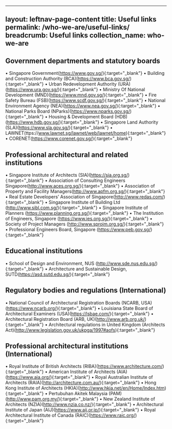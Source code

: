 
---
layout: leftnav-page-content
title: Useful links
permalink: /who-we-are/useful-links/
breadcrumb: Useful links 
collection_name: who-we-are
---

## Government departments and statutory boards ##
•	Singapore Government(https://www.gov.sg/){:target="_blank"}
•	Building and Construction Authority (BCA)(https://www.bca.gov.sg/){:target="_blank"}
•	Urban Redevelopment Authority (URA)(https://www.ura.gov.sg/){:target="_blank"}
•	Ministry Of National Development (MND)(https://www.mnd.gov.sg/){:target="_blank"}
•	Fire Safety Bureau (FSB)(https://www.scdf.gov.sg/){:target="_blank"} 
•	National Environment Agency (NEA)(https://www.nea.gov.sg/){:target="_blank"}
•	National Parks Board (NParks)(https://www.nparks.gov.sg/){:target="_blank"}
•	Housing & Development Board (HDB)(https://www.hdb.gov.sg/){:target="_blank"} 
•	Singapore Land Authority (SLA)(https://www.sla.gov.sg/){:target="_blank"} 
•	LAWNET(ttps://www.lawnet.sg/lawnet/web/lawnet/home){:target="_blank"}
•	CORENET(https://www.corenet.gov.sg/){:target="_blank"}
 
## Professional architectural and related institutions ##
•	Singapore Institute of Architects (SIA)(https://sia.org.sg/){:target="_blank"}
•	Association of Consulting Engineers Singapore(http://www.aces.org.sg/){:target="_blank"}
•	Association of Property and Facility Managers(http://www.apfm.org.sg/){:target="_blank"}
•	Real Estate Developers’ Association of Singapore(http://www.redas.com/){:target="_blank"}
•	Singapore Institute of Building Ltd (http://www.sibl.com.sg/){:target="_blank"}
•	Singapore Institute of Planners (https://www.planning.org.sg/){:target="_blank"}
•	The Institution of Engineers, Singapore (https://www.ies.org.sg/){:target="_blank"}
•	Society of Project Managers (http://www.sprojm.org.sg/){:target="_blank"}
•	Professional Engineers Board, Singapore (https://www.peb.gov.sg/){:target="_blank"} 
 
## Educational institutions ##
•	School of Design and Environment, NUS (http://www.sde.nus.edu.sg/){:target="_blank"} 
•	Architecture and Sustainable Design, SUTD(https://asd.sutd.edu.sg/){:target="_blank"}
 
## Regulatory bodies and regulations (International) ##
•	National Council of Architectural Registration Boards (NCARB, USA)(https://www.ncarb.org/){:target="_blank"}
•	Louisiana State Board of Architectural Examiners (USA)(https://lsbae.com/){:target="_blank"}
•	Architectural Registration Board (ARB, UK)(http://www.arb.org.uk/){:target="_blank"}
•	Architectural regulations in United Kingdom (Architects Act)(http://www.legislation.gov.uk/ukpga/1997#aofs){:target="_blank"}
 
## Professional architectural institutions (International) ##
•	Royal Institute of British Architects (RIBA)(https://www.architecture.com/){:target="_blank"}
•	American Institute of Architects (AIA)(https://www.aia.org/){:target="_blank"}
•	Royal Australian Institute of Architects (RAIA)(http://architecture.com.au/){:target="_blank"}
•	Hong Kong Institute of Architects (HKIA)(http://www.hkia.net/en/Home/Index.htm){:target="_blank"}
•	Pertubuhan Akitek Malaysia (PAM)(http://www.pam.org.my/){:target="_blank"}
•	New Zealand Institute of Architects (NZIA)(http://www.nzia.co.nz/){:target="_blank"}
•	Architectural Institute of Japan (AIJ)(https://www.aij.or.jp/){:target="_blank"}
•	Royal Architectural Institute of Canada (RAIC)(https://www.raic.org/){:target="_blank"}
